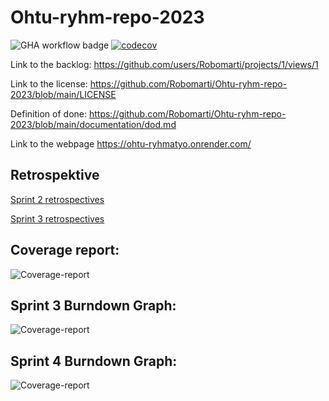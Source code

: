 # Ohtu-ryhm-repo-2023

![GHA workflow badge](https://github.com/Robomarti/Ohtu-ryhm-repo-2023/workflows/CI/badge.svg)
[![codecov](https://codecov.io/gh/Robomarti/Ohtu-ryhm-repo-2023/graph/badge.svg?token=29YL0OJ6TZ)](https://codecov.io/gh/Robomarti/Ohtu-ryhm-repo-2023)

Link to the backlog: https://github.com/users/Robomarti/projects/1/views/1


Link to the license: https://github.com/Robomarti/Ohtu-ryhm-repo-2023/blob/main/LICENSE


Definition of done: https://github.com/Robomarti/Ohtu-ryhm-repo-2023/blob/main/documentation/dod.md


Link to the webpage https://ohtu-ryhmatyo.onrender.com/


## Retrospektive
[Sprint 2 retrospectives](https://github.com/Robomarti/Ohtu-ryhm-repo-2023/blob/main/documentation/retro.md)

[Sprint 3 retrospectives](https://github.com/Robomarti/Ohtu-ryhm-repo-2023/blob/main/documentation/retro2.md)


## Coverage report:
![Coverage-report](https://github.com/Robomarti/Ohtu-ryhm-repo-2023/blob/main/documentation/coverage.png)


## Sprint 3 Burndown Graph:
![Coverage-report](https://github.com/Robomarti/Ohtu-ryhm-repo-2023/blob/main/documentation/burndown_graph.png)

## Sprint 4 Burndown Graph:
![Coverage-report](https://github.com/Robomarti/Ohtu-ryhm-repo-2023/blob/main/documentation/burndown_graph2.png)

